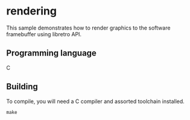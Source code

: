 # rendering
This sample demonstrates how to render graphics to the software framebuffer using libretro API. 

## Programming language
C

## Building
To compile, you will need a C compiler and assorted toolchain installed.

	make
